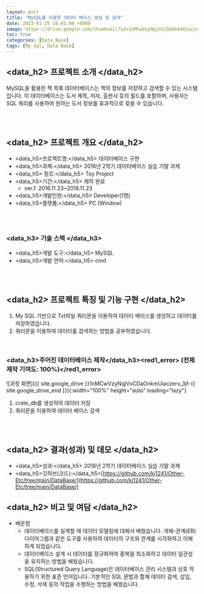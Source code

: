 ```yaml
---
layout: post
title: "MySQL을 이용한 데이터 베이스 생성 및 검색"
date: 2023-01-25 16:41:08 +0900
image: https://drive.google.com/thumbnail?id=1nMCwVzyNqjVxCDaOnkmUiaczerv_3jf-
toc: true
categories: [Data_Base]
tags: [My Sql, Data Base]
---
```



## <data_h2> 프로젝트 소개 </data_h2>

MySQL을 활용한 책 목록 데이터베이스는 책의 정보를 저장하고 검색할 수 있는 시스템입니다. 이 데이터베이스는 도서 제목, 저자, 출판사 등의 필드를 포함하며, 사용자는 SQL 쿼리를 사용하여 원하는 도서 정보를 효과적으로 찾을 수 있습니다.  

<br>
<br>

## <data_h2> 프로젝트 개요 </data_h2>

- <span><data_h5>프로젝트명:</data_h5> 데이터베이스 구현</span>
- <span><data_h5>과제:</data_h5> 2016년 2학기 데이터베이스 실습 기말 과제</span>
- <span><data_h5> 장르:</data_h5> Toy Project</span>
- <span><data_h5>기간:</data_h5> 제작 완료</span>
    - ver.1: 2016.11.23~2016.11.23
- <span><data_h5>개발인원:</data_h5> Developer(1명)</span>
- <span><data_h5>플랫폼:</data_h5> PC (Window)</span>

<br>
<br>

### <data_h3> 기술 스택 </data_h3>

- <span><data_h5>개발 도구:</data_h5> MySQL </span>
- <span><data_h5>개발 언어:</data_h5> cmd </span>

<br>
<br>

## <data_h2> 프로젝트 특징 및 기능 구현 </data_h2>

1. My SQL 기반으로 Txt파일 쿼리문을 이용하여 데이터 베이스를 생성하고 데이터를 저장하였습니다.
2. 쿼리문을 이용하여 데이터를 검색하는 방법을 공부하였습니다.

<br>

### <data_h3>주어진 데이터베이스 제작</data_h3><red1_error> (전체 제작 기여도: 100%)</red1_error>

![과정 화면]({{ site.google_drive }}1nMCwVzyNqjVxCDaOnkmUiaczerv_3jf-{{ site.google_drive_end }}){:width="100%" height="auto" loading="lazy"}

1. crate_db를 생성하여 데이터 저장
2. 쿼리문을 이용하여 데이터 베이스 검색

<br>
<br>

## <data_h2> 결과(성과) 및 데모 </data_h2>

- <span><data_h5>성과:</data_h5> 2016년 2학기 데이터베이스 실습 기말 과제 </span>
- <span><data_h5>깃허브(코드):</data_h5>[https://github.com/kj1241/Other-Etc/tree/main/DataBase/](https://github.com/kj1241/Other-Etc/tree/main/DataBase/)</span>


## <data_h2> 비고 및 여담 </data_h2>

- 배운점
    - 데이터베이스를 설계할 때 데이터 모델링에 대해서 배웠습니다. 개체-관계(ER) 다이어그램과 같은 도구를 사용하여 데이터의 구조와 관계를 시각화하고 이해하게 되었습니다.
    - 데이터베이스 설계 시 데이터를 정규화하여 중복을 최소화하고 데이터 일관성을 유지하는 방법을 배웠습니다.
    - SQL(Structured Query Language)은 데이터베이스 관리 시스템과 상호 작용하기 위한 표준 언어입니다. 기본적인 SQL 문법과 함께 데이터 검색, 삽입, 수정, 삭제 등의 작업을 수행하는 방법을 배웠습니다.
